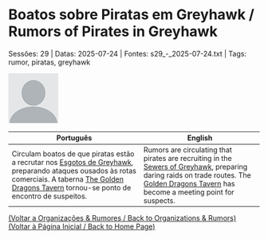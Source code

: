 
# Boatos sobre Piratas em Greyhawk / Rumors of Pirates in Greyhawk

Sessões: 29 | Datas: 2025-07-24 | Fontes: s29_-_2025-07-24.txt | Tags: rumor, piratas, greyhawk

![Boatos sobre Piratas](docs/dm/rumors/blank.png)

| Português | English |
|-----------|---------|
| Circulam boatos de que piratas estão a recrutar nos [Esgotos de Greyhawk](esgotos_de_greyhawk.md), preparando ataques ousados às rotas comerciais. A taberna [The Golden Dragons Tavern](taberna_golden_dragon.md) tornou-se ponto de encontro de suspeitos. | Rumors are circulating that pirates are recruiting in the [Sewers of Greyhawk](esgotos_de_greyhawk.md), preparing daring raids on trade routes. The [Golden Dragons Tavern](taberna_golden_dragon.md) has become a meeting point for suspects. |

[(Voltar a Organizações & Rumores / Back to Organizations & Rumors)](organizacoes.md)  
[(Voltar à Página Inicial / Back to Home Page)](home.md)



















